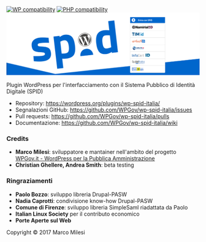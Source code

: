 [![WP compatibility](https://plugintests.com/plugins/wp-spid-italia/wp-badge.svg)](https://plugintests.com/plugins/wp-spid-italia/latest-report) [![PHP compatibility](https://plugintests.com/plugins/wp-spid-italia/php-badge.svg)](https://plugintests.com/plugins/wp-spid-italia/latest-report)
![SPID WP](https://raw.githubusercontent.com/WPGov/wp-spid-italia/asset/banner-1544x500.png)

Plugin WordPress per l'interfacciamento con il Sistema Pubblico di Identità Digitale (SPID)

* Repository: https://wordpress.org/plugins/wp-spid-italia/
* Segnalazioni GitHub: https://github.com/WPGov/wp-spid-italia/issues
* Pull requests: https://github.com/WPGov/wp-spid-italia/pulls
* Documentazione: https://github.com/WPGov/wp-spid-italia/wiki

### Credits
* **Marco Milesi**: sviluppatore e mantainer nell'ambito del progetto [WPGov.it - WordPress per la Pubblica Amministrazione](https://wpgov.it/)
* **Christian Ghellere, Andrea Smith**: beta testing

### Ringraziamenti
* **Paolo Bozzo**: sviluppo libreria Drupal-PASW
* **Nadia Caprotti**: condivisione know-how Drupal-PASW
* **Comune di Firenze**: sviluppo libreria SimpleSaml riadattata da Paolo
* **Italian Linux Society** per il contributo economico
* **Porte Aperte sul Web**

Copyright © 2017 Marco Milesi
